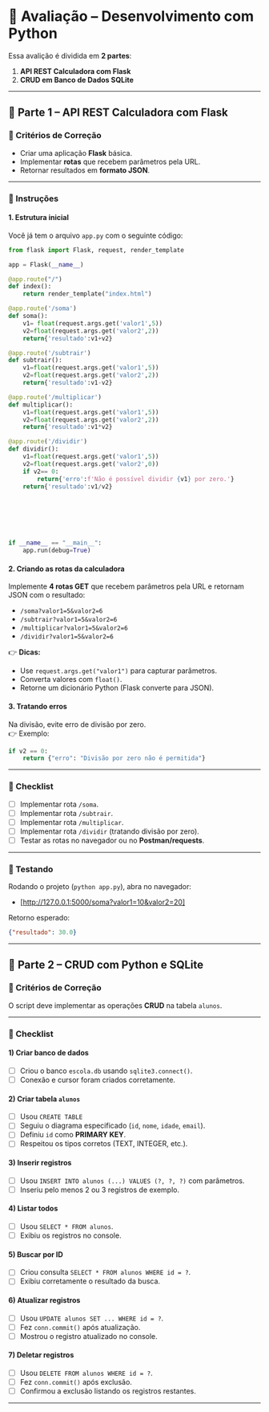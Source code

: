# 📘 Avaliação – Desenvolvimento com Python

Essa avalição é dividida em **2 partes**:

1. **API REST Calculadora com Flask**  
2. **CRUD em Banco de Dados SQLite**

---

## 🔹 Parte 1 – API REST Calculadora com Flask

### 🎯 Critérios de Correção
- Criar uma aplicação **Flask** básica.  
- Implementar **rotas** que recebem parâmetros pela URL.  
- Retornar resultados em **formato JSON**.

---

### 🚀 Instruções

#### 1. Estrutura inicial
Você já tem o arquivo `app.py` com o seguinte código:

```python
from flask import Flask, request, render_template

app = Flask(__name__)

@app.route("/")
def index():
    return render_template("index.html")

@app.route('/soma')
def soma():
    v1= float(request.args.get('valor1',5))
    v2=float(request.args.get('valor2',2))
    return{'resultado':v1+v2}

@app.route('/subtrair')
def subtrair():
    v1=float(request.args.get('valor1',5))
    v2=float(request.args.get('valor2',2))
    return{'resultado':v1-v2}

@app.route('/multiplicar')
def multiplicar():
    v1=float(request.args.get('valor1',5))
    v2=float(request.args.get('valor2',2))
    return{'resultado':v1*v2}

@app.route('/dividir')
def dividir():
    v1=float(request.args.get('valor1',5))
    v2=float(request.args.get('valor2',0))
    if v2== 0:
        return{'erro':f'Não é possível dividir {v1} por zero.'}
    return{'resultado':v1/v2}







if __name__ == "__main__":
    app.run(debug=True)
```

#### 2. Criando as rotas da calculadora
Implemente **4 rotas GET** que recebem parâmetros pela URL e retornam JSON com o resultado:

- `/soma?valor1=5&valor2=6`  
- `/subtrair?valor1=5&valor2=6`  
- `/multiplicar?valor1=5&valor2=6`  
- `/dividir?valor1=5&valor2=6`

👉 **Dicas:**
- Use `request.args.get("valor1")` para capturar parâmetros.  
- Converta valores com `float()`.  
- Retorne um dicionário Python (Flask converte para JSON).  

#### 3. Tratando erros
Na divisão, evite erro de divisão por zero.  
👉 Exemplo:
```python
if v2 == 0:
    return {"erro": "Divisão por zero não é permitida"}
```

---

### 📌 Checklist
- [ ] Implementar rota `/soma`.  
- [ ] Implementar rota `/subtrair`.  
- [ ] Implementar rota `/multiplicar`.  
- [ ] Implementar rota `/dividir` (tratando divisão por zero).  
- [ ] Testar as rotas no navegador ou no **Postman/requests**.  

---

### 🧪 Testando
Rodando o projeto (`python app.py`), abra no navegador:

- [http://127.0.0.1:5000/soma?valor1=10&valor2=20]

Retorno esperado:
```json
{"resultado": 30.0}
```

---

## 🔹 Parte 2 – CRUD com Python e SQLite

### 🎯 Critérios de Correção
O script deve implementar as operações **CRUD** na tabela `alunos`.

---

### 📌 Checklist

#### 1) Criar banco de dados  
- [ ] Criou o banco `escola.db` usando `sqlite3.connect()`.  
- [ ] Conexão e cursor foram criados corretamente.  

#### 2) Criar tabela `alunos`  
- [ ] Usou `CREATE TABLE`
- [ ] Seguiu o diagrama especificado (`id`, `nome`, `idade`, `email`).  
- [ ] Definiu `id` como **PRIMARY KEY**.  
- [ ] Respeitou os tipos corretos (TEXT, INTEGER, etc.).  

#### 3) Inserir registros  
- [ ] Usou `INSERT INTO alunos (...) VALUES (?, ?, ?)` com parâmetros.  
- [ ] Inseriu pelo menos 2 ou 3 registros de exemplo.   

#### 4) Listar todos  
- [ ] Usou `SELECT * FROM alunos`.  
- [ ] Exibiu os registros no console.  

#### 5) Buscar por ID  
- [ ] Criou consulta `SELECT * FROM alunos WHERE id = ?`.  
- [ ] Exibiu corretamente o resultado da busca.  

#### 6) Atualizar registros  
- [ ] Usou `UPDATE alunos SET ... WHERE id = ?`.  
- [ ] Fez `conn.commit()` após atualização.  
- [ ] Mostrou o registro atualizado no console.  

#### 7) Deletar registros  
- [ ] Usou `DELETE FROM alunos WHERE id = ?`.  
- [ ] Fez `conn.commit()` após exclusão.  
- [ ] Confirmou a exclusão listando os registros restantes.  

---
